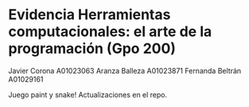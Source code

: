 # Evidencia Herramientas computacionales: el arte de la programación (Gpo 200)
Javier Corona A01023063
Aranza Balleza A01023871
Fernanda Beltrán A01029161

Juego paint y snake! Actualizaciones en el repo. 
